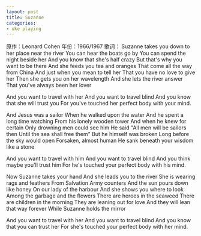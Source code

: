 ```yaml
---
layout: post
title: Suzanne
categories:
- uke playing
---
```

原作：Leonard Cohen
年份：1966/1967
歌词：
Suzanne takes you down to her place near the river 
You can hear the boats go by 
You can spend the night beside her 
And you know that she's half crazy 
But that's why you want to be there 
And she feeds you tea and oranges 
That come all the way from China 
And just when you mean to tell her 
That you have no love to give her 
Then she gets you on her wavelength 
And she lets the river answer 
That you've always been her lover 

And you want to travel with her 
And you want to travel blind 
And you know that she will trust you 
For you've touched her perfect body with your mind. 

And Jesus was a sailor 
When he walked upon the water 
And he spent a long time watching 
From his lonely wooden tower 
And when he knew for certain 
Only drowning men could see him 
He said "All men will be sailors then 
Until the sea shall free them" 
But he himself was broken 
Long before the sky would open 
Forsaken, almost human 
He sank beneath your wisdom like a stone 

And you want to travel with him 
And you want to travel blind 
And you think maybe you'll trust him 
For he's touched your perfect body with his mind. 

Now Suzanne takes your hand 
And she leads you to the river 
She is wearing rags and feathers 
From Salvation Army counters 
And the sun pours down like honey 
On our lady of the harbour 
And she shows you where to look 
Among the garbage and the flowers 
There are heroes in the seaweed 
There are children in the morning 
They are leaning out for love 
And they will lean that way forever 
While Suzanne holds the mirror 

And you want to travel with her 
And you want to travel blind 
And you know that you can trust her 
For she's touched your perfect body with her mind.